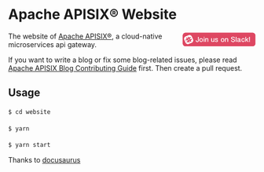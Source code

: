 
# Apache APISIX® Website

[<img align="right" width="150" src="./website/static/img/join-slack.png">](https://apisix.apache.org/docs/general/community)

The website of [Apache APISIX®](https://apisix.apache.org/), a cloud-native microservices api gateway.

If you want to write a blog or fix some blog-related issues, please read [Apache APISIX Blog Contributing Guide](http://apisix.apache.org/docs/general/blog) first. Then create a pull request.

## Usage

```sh
$ cd website

$ yarn

$ yarn start
```

Thanks to [docusaurus](https://docusaurus.io/)
